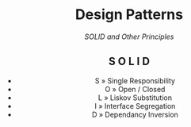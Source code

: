<h1 align="center">Design Patterns</h1>
<p align="center"><i>SOLID and Other Principles</i></p>

<h2 align="center">S O L I D</h2>

<div align="center">
	<ul>
		<li>S &#187; Single Responsibility</li>
		<li>O &#187; Open / Closed</li>
		<li>L &#187; Liskov Substitution</li>
		<li>I &#187; Interface Segregation</li>
		<li>D &#187; Dependancy Inversion</li>
	</ul>
</div>
